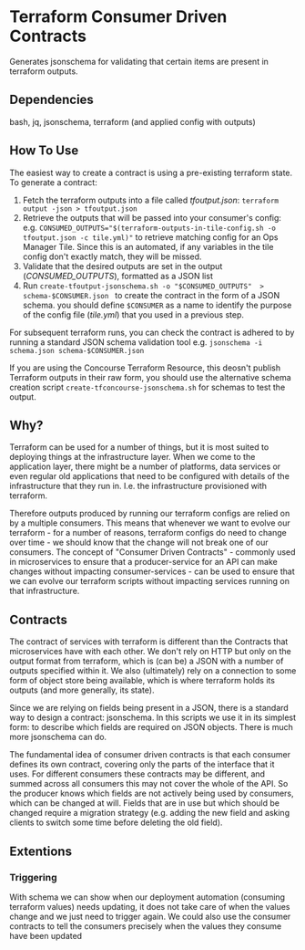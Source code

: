 
# Terraform Consumer Driven Contracts

Generates jsonschema for validating that certain items are present in terraform outputs.

## Dependencies

bash, jq, jsonschema, terraform (and applied config with outputs)

## How To Use 

The easiest way to create a contract is using a pre-existing terraform state. To generate a contract:
1. Fetch the terraform outputs into a file called *tfoutput.json*: `terraform output -json > tfoutput.json`
1. Retrieve the outputs that will be passed into your consumer's config: e.g. `CONSUMED_OUTPUTS="$(terraform-outputs-in-tile-config.sh -o tfoutput.json -c tile.yml)"` to retrieve matching config for an Ops Manager Tile. Since this is an automated, if any variables in the tile config don't exactly match, they will be missed.  
1. Validate that the desired outputs are set in the output (*CONSUMED_OUTPUTS*), formatted as a JSON list
1. Run `create-tfoutput-jsonschema.sh -o "$CONSUMED_OUTPUTS"  > schema-$CONSUMER.json ` to create the contract in the form of a JSON schema. you should define `$CONSUMER` as a name to identify the purpose of the config file (*tile.yml*) that you used in a previous step.

For subsequent terraform runs, you can check the contract is adhered to by running a standard JSON schema validation tool e.g. `jsonschema -i schema.json schema-$CONSUMER.json`

If you are using the Concourse Terraform Resource, this deosn't publish Terraform outputs in their raw form, you should use the alternative schema creation script `create-tfconcourse-jsonschema.sh` for schemas to test the output.

## Why?

Terraform can be used for a number of things, but it is most suited to deploying things at the infrastructure layer. When we come to the application layer, there might be a number of platforms, data services or even regular old applications that need to be configured with details of the infrastructure that they run in. I.e. the infrastructure provisioned with terraform.

Therefore outputs produced by running our terraform configs are relied on by a multiple consumers. This means that whenever we want to evolve our terraform - for a number of reasons, terraform configs do need to change over time - we should know that the change will not break one of our consumers. The concept of "Consumer Driven Contracts" - commonly used in microservices to ensure that a producer-service for an API can make changes  without impacting consumer-services - can be used to ensure that we can evolve our terraform scripts without impacting services running on that infrastructure.

## Contracts

The contract of services with terraform is different than the Contracts that microservices have with each other. We don't rely on HTTP but only on the output format from terraform, which is (can be) a JSON with a number of outputs specified within it. We also (ultimately) rely on a connection to some form of object store being available, which is where terraform holds its outputs (and more generally, its state).

Since we are relying on fields being present in a JSON, there is a standard way to design a contract: jsonschema. In this scripts we use it in its simplest form: to describe which fields are required on JSON objects. There is much more jsonschema can do. 

The fundamental idea of consumer driven contracts is that each consumer defines its own contract, covering only the parts of the interface that it uses. For different consumers these contracts may be different, and summed across all consumers this may not cover the whole of the API. So the producer knows which fields are not actively being used by consumers, which can be changed at will. Fields that are in use but which should be changed require a migration strategy (e.g. adding the new field and asking clients to switch some time before deleting the old field).

## Extentions

### Triggering

With schema we can show when our deployment automation (consuming terraform values) needs updating, it does not take care of when the values change and we just need to trigger again. We could also use the consumer contracts to tell the consumers precisely when the values they consume have been updated

